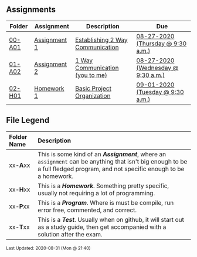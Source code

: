 ## Assignments
| Folder | Assignment | Description | Due|
 | ------------|------------|------------|------------|
 | [00-A01](https://github.com/rugbyprof/2143-Object-Oriented-Programming/tree/master/Assignments/00-A01) | [ Assignment 1 ](https://github.com/rugbyprof/2143-Object-Oriented-Programming/tree/master/Assignments/00-A01) | [ Establishing 2 Way Communication](https://github.com/rugbyprof/2143-Object-Oriented-Programming/tree/master/Assignments/00-A01) | [08-27-2020 (Thursday @ 9:30 a.m.)](https://github.com/rugbyprof/2143-Object-Oriented-Programming/tree/master/Assignments/00-A01) |
 | [01-A02](https://github.com/rugbyprof/2143-Object-Oriented-Programming/tree/master/Assignments/01-A02) | [ Assignment 2 ](https://github.com/rugbyprof/2143-Object-Oriented-Programming/tree/master/Assignments/01-A02) | [ 1 Way Communication (you to me)](https://github.com/rugbyprof/2143-Object-Oriented-Programming/tree/master/Assignments/01-A02) | [08-27-2020 (Wednesday @ 9:30 a.m.)](https://github.com/rugbyprof/2143-Object-Oriented-Programming/tree/master/Assignments/01-A02) |
 | [02-H01](https://github.com/rugbyprof/2143-Object-Oriented-Programming/tree/master/Assignments/02-H01) | [ Homework 1 ](https://github.com/rugbyprof/2143-Object-Oriented-Programming/tree/master/Assignments/02-H01) | [ Basic Project Organization](https://github.com/rugbyprof/2143-Object-Oriented-Programming/tree/master/Assignments/02-H01) | [09-01-2020 (Tuesday @ 9:30 a.m.)](https://github.com/rugbyprof/2143-Object-Oriented-Programming/tree/master/Assignments/02-H01) |

    
## File Legend

| Folder Name | Description |
|:-----------|:-------------|
|xx-**A**xx | This is some kind of an ***Assignment***, where an `assignment` can be anything that isn't big enough to be a full fledged program, and not specific enough to be a homework. |
|xx-**H**xx | This is a ***Homework***. Something pretty specific, usually not requiring a lot of programming. |
|xx-**P**xx | This is a ***Program***. Where is must be compile, run error free, commented, and correct. |
|xx-**T**xx | This is a ***Test***. Usually when on github, it will start out as a study guide, then get accompanied with a solution after the exam. |

    
<sup>Last Updated: 2020-08-31 (Mon @ 21:40)</sup>